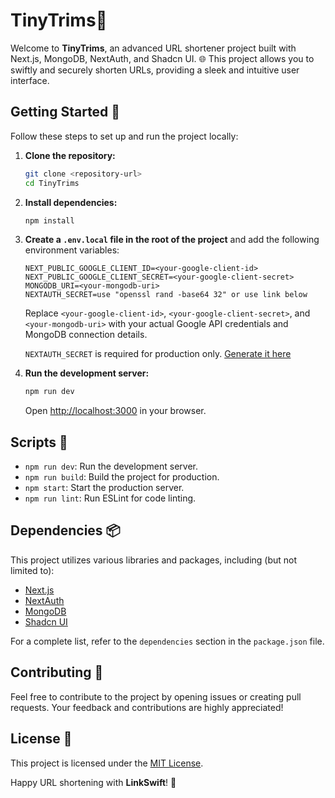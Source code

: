 # TinyTrims🚀

Welcome to **TinyTrims**, an advanced URL shortener project built with Next.js, MongoDB, NextAuth, and Shadcn UI. 🌐 This project allows you to swiftly and securely shorten URLs, providing a sleek and intuitive user interface.

## Getting Started 🚀

Follow these steps to set up and run the project locally:

1. **Clone the repository:**

    ```bash
    git clone <repository-url>
    cd TinyTrims
    ```

2. **Install dependencies:**

    ```bash
    npm install
    ```

3. **Create a `.env.local` file in the root of the project** and add the following environment variables:

    ```env
    NEXT_PUBLIC_GOOGLE_CLIENT_ID=<your-google-client-id>
    NEXT_PUBLIC_GOOGLE_CLIENT_SECRET=<your-google-client-secret>
    MONGODB_URI=<your-mongodb-uri>
    NEXTAUTH_SECRET=use "openssl rand -base64 32" or use link below
    ```
    
    Replace `<your-google-client-id>`, `<your-google-client-secret>`, and `<your-mongodb-uri>` with your actual Google API credentials and MongoDB connection details.
   
    `NEXTAUTH_SECRET` is required for production only. [Generate it here](https://generate-secret.vercel.app/32)

5. **Run the development server:**

    ```bash
    npm run dev
    ```

    Open [http://localhost:3000](http://localhost:3000) in your browser.

## Scripts 📜

- `npm run dev`: Run the development server.
- `npm run build`: Build the project for production.
- `npm start`: Start the production server.
- `npm run lint`: Run ESLint for code linting.

## Dependencies 📦

This project utilizes various libraries and packages, including (but not limited to):

- [Next.js](https://nextjs.org/)
- [NextAuth](https://next-auth.js.org/)
- [MongoDB](https://www.mongodb.com/)
- [Shadcn UI](https://shadcn-ui.com/)

For a complete list, refer to the `dependencies` section in the `package.json` file.

## Contributing 🤝

Feel free to contribute to the project by opening issues or creating pull requests. Your feedback and contributions are highly appreciated!

## License 📄

This project is licensed under the [MIT License](LICENSE).

Happy URL shortening with **LinkSwift**! 🚀
